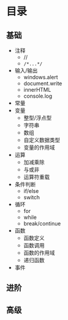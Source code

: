 # 目录

## 基础

- 注释
    - //
    - `/*...*/`
- 输入/输出
    - windows.alert
    - document.write
    - innerHTML
    - console.log
- 常量
- 变量
    - 整型/浮点型
    - 字符串
    - 数组
    - 自定义数据类型
    - 变量的作用域
- 运算
    - 加减乘除
    - 与或非
    - 运算符重载
- 条件判断
    - if/else
    - switch
- 循环
    - for
    - while
    - break/continue
- 函数
    - 函数定义
    - 函数调用
    - 函数的作用域
    - 递归函数
- 事件

## 进阶



## 高级

